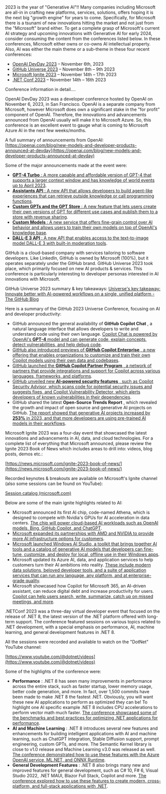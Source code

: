 2023 is the year of "Generative AI"!! Many companies including Microsoft are all-in in crafting new platforms, services, solutions, offers hoping it is the next big "growth engine" for years to come. Specifically, for Microsoft there is a tsunami of new innovations hitting the market and not just from the "Microsoft" brand either. To get a complete grasp of Microsoft's current AI strategy and upcoming innovations with Generative AI for early 2024, consider consuming the content from the conferences listed below. In these conferences, Microsoft either owns or co-owns AI intellectual property. Also, AI was either the main theme or a sub-theme in these four recent conferences:

- [OpenAI DevDay 2023](https://devday.openai.com/) – November 6th, 2023
- [GitHub Universe 2023](https://githubuniverse.com/) – November 8th – 9th 2023
- [Microsoft Ignite 2023](https://ignite.microsoft.com/) – November 14th – 17th 2023
- [.NET Conf 2023](https://www.dotnetconf.net/) – November 14th – 16th 2023

Conference information in detail….

OpenAI DevDay 2023 was a developer conference hosted by OpenAI on November 6, 2023, in San Francisco. OpenAI is a separate company from Microsoft, however Microsoft does own a significant stake in the "for profit" component of OpenAI. Therefore, the innovations and advancements announced from OpenAI usually will make it to Microsoft Azure. So, this conference is an excellent event to gauge what is coming to Microsoft Azure AI in the next few weeks/months.

A full summary of announcements from OpenAI: [https://openai.com/blog/new-models-and-developer-products-announced-at-devday](https://openai.com/blog/new-models-and-developer-products-announced-at-devday)

Some of the major announcements made at the event were:

- [**GPT-4 Turbo** : A more capable and affordable version of GPT-4 that supports a larger context window and has knowledge of world events up to April 2023](https://analyticsindiamag.com/openai-announces-its-first-developer-conference-openai-devday/).
- [**Assistants API** : A new API that allows developers to build agent-like experiences that can retrieve outside knowledge or call programming functions](https://www.pluralsight.com/resources/blog/data/openai-devday-2023-takeaways).
- [**Custom GPTs and the GPT Store** : A new feature that lets users create their own versions of GPT for different use cases and publish them to a store with revenue sharing](https://techcrunch.com/2023/11/06/everything-announced-at-openais-first-developer-event/).
- [**Custom Models** : A new service that offers fine-grain control over AI behavior and allows users to train their own models on top of OpenAI's knowledge base](https://www.ghacks.net/2023/11/07/what-is-new-on-openai-dev-day/).
- [**DALL-E 3 API** : A new API that enables access to the text-to-image model DALL-E 3 with built-in moderation tools](https://www.analyticsvidhya.com/blog/2023/11/openais-devday-unveils-a-new-era-in-ai-advancements-and-customization/).

GitHub is a cloud-based company with services tailoring to software developers. Like LinkedIn, GitHub is owned by Microsoft (100%), but it operates separately under the GitHub brand. GitHub Universe 2023 took place, which primarily focused on new AI products & services. This conference is particularly interesting to developer personas interested in AI innovations with Microsoft.

GitHub Universe 2023 summary & key takeaways: [Universe's key takeaway: Innovate better with AI-powered workflows on a single, unified platform - The GitHub Blog](https://github.blog/2023-11-15-universes-key-takeaway-innovate-better-with-ai-powered-workflows-on-a-single-unified-platform/)

Here is a summary of the GitHub 2023 Universe Conference, focusing on AI and developer productivity:

- GitHub announced the general availability of  **GitHub Copilot Chat** , a natural language interface that allows developers to write and understand code using their own language. [Copilot Chat is powered by OpenAI's  **GPT-4**  model and can generate code, explain concepts, detect vulnerabilities, and help debug code](https://github.blog/2023-11-08-universe-2023-copilot-transforms-github-into-the-ai-powered-developer-platform/).
- [GitHub also introduced previews of  **GitHub Copilot Enterprise** , a new offering that enables organizations to customize and train their own Copilot models using their own data and codebases](https://github.blog/2023-11-08-universe-2023-copilot-transforms-github-into-the-ai-powered-developer-platform/).
- [GitHub launched the  **GitHub Copilot Partner Program** , a network of partners that provide integrations and support for Copilot across various languages, frameworks, and platforms](https://github.blog/2023-11-08-universe-2023-copilot-transforms-github-into-the-ai-powered-developer-platform/).
- [GitHub unveiled new  **AI-powered security features** , such as Copilot Security Advisor, which scans code for potential security issues and suggests fixes, and Copilot Vulnerability Detector, which alerts developers of known vulnerabilities in their dependencies](https://github.blog/2023-11-08-universe-2023-copilot-transforms-github-into-the-ai-powered-developer-platform/).
- GitHub shared the latest  **Open-Source Trends Report** , which revealed the growth and impact of open source and generative AI projects on GitHub. [The report showed that generative AI projects increased by  **253%**  in 2023, and that more developers are using pre-trained AI models in their workflows](https://www.techrepublic.com/article/github-universe-2023-ai-security/).

Microsoft Ignite 2023 was a four-day event that showcased the latest innovations and advancements in AI, data, and cloud technologies. For a complete list of everything that Microsoft announced, please review the Ignite 2023 Book of News which includes areas to drill into: videos, blog posts, demos etc.:

[https://news.microsoft.com/ignite-2023-book-of-news/](https://news.microsoft.com/ignite-2023-book-of-news/)

Recorded keynotes & breakouts are available on Microsoft's Ignite channel (also some sessions can be found on YouTube):

[Session catalog (microsoft.com)](https://ignite.microsoft.com/en-US/sessions?onDemand=1)

Below are some of the main ignite highlights related to AI:

- Microsoft announced its first AI chip, code-named Athena, which is designed to compete with Nvidia's GPUs for AI acceleration in data centers. [The chip will power cloud-based AI workloads such as OpenAI models, Bing, GitHub Copilot, and ChatGPT](https://www.bing.com/aclk?ld=e81hoRsI2UwKv2Ry8s-7NKaDVUCUwFavKFe1cP0mue-PWAiaeqYWKBgCU7Z3f2sPqHb1iDy8MDTaCpw9TrB_y5GOgW-cgU1pHBVzbgvfw98SdCUSIxysZHo3LoOA9zeVPD6xaH_otEFTXCAqXopAmQQwk0JaA44H8W9ivtW6YIUF1ORlWU&u=aHR0cHMlM2ElMmYlMmZkeW5hbWljcy5taWNyb3NvZnQuY29tJTJmZW4tdXMlMmYlM2ZlZl9pZCUzZF9rXzc1NTc2ZDBlYzk4ODFiZjlmZTE2MDg2Y2QzZDhiNGExX2tfJTI2T0NJRCUzZEFJRGNtbWhseGgzNm53X1NFTV9fa183NTU3NmQwZWM5ODgxYmY5ZmUxNjA4NmNkM2Q4YjRhMV9rXyUyNm1zY2xraWQlM2Q3NTU3NmQwZWM5ODgxYmY5ZmUxNjA4NmNkM2Q4YjRhMQ&rlid=75576d0ec9881bf9fe16086cd3d8b4a1).
- [Microsoft expanded its partnerships with AMD and NVIDIA to provide more AI infrastructure options for customers](https://www.bing.com/aclk?ld=e81hoRsI2UwKv2Ry8s-7NKaDVUCUwFavKFe1cP0mue-PWAiaeqYWKBgCU7Z3f2sPqHb1iDy8MDTaCpw9TrB_y5GOgW-cgU1pHBVzbgvfw98SdCUSIxysZHo3LoOA9zeVPD6xaH_otEFTXCAqXopAmQQwk0JaA44H8W9ivtW6YIUF1ORlWU&u=aHR0cHMlM2ElMmYlMmZkeW5hbWljcy5taWNyb3NvZnQuY29tJTJmZW4tdXMlMmYlM2ZlZl9pZCUzZF9rXzc1NTc2ZDBlYzk4ODFiZjlmZTE2MDg2Y2QzZDhiNGExX2tfJTI2T0NJRCUzZEFJRGNtbWhseGgzNm53X1NFTV9fa183NTU3NmQwZWM5ODgxYmY5ZmUxNjA4NmNkM2Q4YjRhMV9rXyUyNm1zY2xraWQlM2Q3NTU3NmQwZWM5ODgxYmY5ZmUxNjA4NmNkM2Q4YjRhMQ&rlid=75576d0ec9881bf9fe16086cd3d8b4a1).
- [Microsoft launched Windows AI Studio, a toolkit that brings together AI tools and a catalog of generative AI models that developers can fine-tune, customize, and deploy for local, offline use in their Windows apps](https://bing.com/search?q=Microsoft+Ignite+2023+AI+summary).
- Microsoft updated its Azure AI, data, and application services to help customers turn their AI ambitions into reality. [These include modern data solutions, beloved developer tools, and a suite of application services that can run any language, any platform, and at enterprise-grade quality](https://blogs.microsoft.com/blog/2023/11/15/microsoft-ignite-2023-ai-transformation-and-the-technology-driving-change/).
- Microsoft showcased how Copilot for Microsoft 365, an AI-driven assistant, can reduce digital debt and increase productivity for users. [Copilot can help users search, write, summarize, catch up on missed meetings, and more](https://blogs.partner.microsoft.com/partner/microsoft-ignite-2023-highlights-for-partners/).

.NETConf 2023 was a three-day virtual developer event that focused on the release of .NET 8, the latest version of the .NET platform offered with long-term support. The conference featured sessions on various topics related to .NET development, with a special emphasis on performance, AI, machine learning, and general development features in .NET 8.

All the sessions were recorded and available to watch on the "DotNet" YouTube channel:

[https://www.youtube.com/@dotnet/videos](https://www.youtube.com/@dotnet/videos)

Some of the highlights of the conference were:

- **Performance** : .NET 8 has seen many improvements in performance across the entire stack, such as faster startup, lower memory usage, better code generation, and more. In fact, over 1,500 commits have been made to make .NET 8 the fastest .NET. Obviously, you will want these new AI applications to perform as optimized they can be! To highlight one AI specific example .NET 8 includes CPU accelerations to perform vector math much faster. [The conference showcased some of the benchmarks and best practices for optimizing .NET applications for performance](https://www.dotnetconf.net/agenda).
- **AI and Machine Learning** : .NET 8 introduces several new features and enhancements for building intelligent applications with AI and machine learning, such as ChatGPT integration, Stable Diffusion support, prompt engineering, custom GPTs, and more. The Semantic Kernel library is close to v1.0 release and Machine Learning v3.0 was released as well. [The conference demonstrated how to use these features with the Azure OpenAI service, ML.NET, and ONNX Runtime](https://devblogs.microsoft.com/dotnet/category/aiml/).
- **General Development Features** : .NET 8 also brings many new and improved features for general development, such as C# 10, F# 6, Visual Studio 2022, .NET MAUI, Blazor Full Stack, Copilot and more. [The conference explored how to use these features to create modern, cross-platform, and full-stack applications with .NET](https://devblogs.microsoft.com/dotnet/dotnet-conf-2023-celebrating-the-release-of-dotnet-8-save-the-date/).
